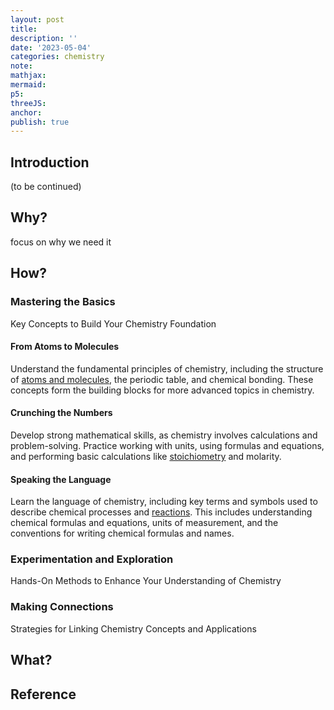 ```yaml
---
layout: post
title:
description: ''
date: '2023-05-04'
categories: chemistry
note:
mathjax:
mermaid:
p5:
threeJS:
anchor:
publish: true
---
```


## Introduction

(to be continued)

## Why?

focus on why we need it

## How?

### Mastering the Basics

Key Concepts to Build Your Chemistry Foundation

#### From Atoms to Molecules

Understand the fundamental principles of chemistry, including the structure of [atoms and molecules]({{site.baseurl}}/chemistry/2022/08/27/ch2-atoms-molecules-Ions.html), the periodic table, and chemical bonding. These concepts form the building blocks for more advanced topics in chemistry.

#### Crunching the Numbers

Develop strong mathematical skills, as chemistry involves calculations and problem-solving. Practice working with units, using formulas and equations, and performing basic calculations like [stoichiometry]({{site.baseurl}}/chemistry/2022/08/28/stoichiometry.html) and molarity.

#### Speaking the Language

Learn the language of chemistry, including key terms and symbols used to describe chemical processes and [reactions]({{site.baseurl}}/chemistry/2022/08/28/stoichiometry.html). This includes understanding chemical formulas and equations, units of measurement, and the conventions for writing chemical formulas and names.

### Experimentation and Exploration

Hands-On Methods to Enhance Your Understanding of Chemistry

### Making Connections

Strategies for Linking Chemistry Concepts and Applications

## What?

## Reference
